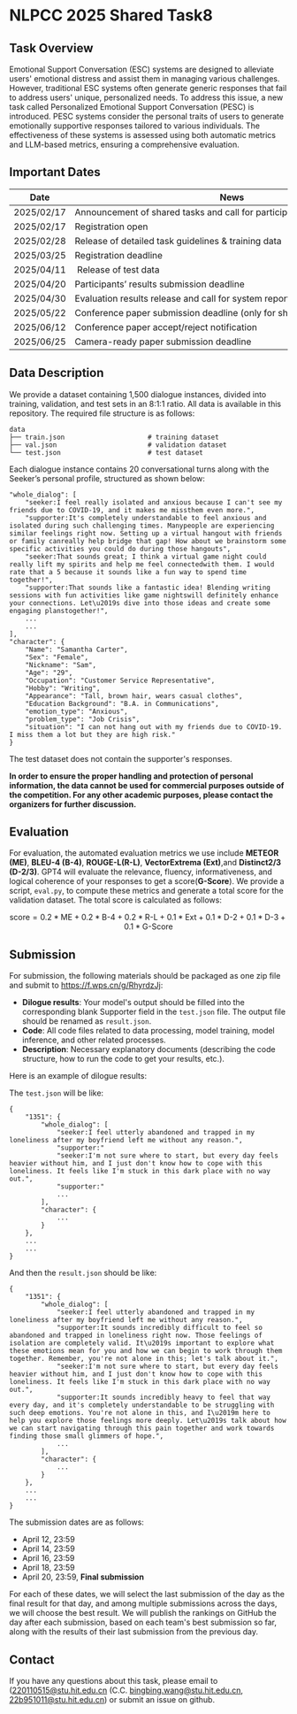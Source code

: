 # NLPCC 2025 Shared Task8

## Task Overview
Emotional Support Conversation (ESC) systems are designed to alleviate users' emotional distress and assist them in managing various challenges. However, traditional ESC systems often generate generic responses that fail to address users' unique, personalized needs. To address this issue, a new task called Personalized Emotional Support Conversation (PESC) is introduced. PESC systems consider the personal traits of users to generate emotionally supportive responses tailored to various individuals. The effectiveness of these systems is assessed using both automatic metrics and LLM-based metrics, ensuring a comprehensive evaluation.


## Important Dates
| Date | News |
| ---  | ---  |
| 2025/02/17 | Announcement of shared tasks and call for participation |
| 2025/02/17 | Registration open |
| 2025/02/28 | Release of detailed task guidelines & training data |
| 2025/03/25 | Registration deadline |
| 2025/04/11 | Release of test data |
| 2025/04/20 | Participants’ results submission deadline |
| 2025/04/30 | Evaluation results release and call for system reports and conference paper |
| 2025/05/22 | Conference paper submission deadline (only for shared tasks) |
| 2025/06/12 | Conference paper accept/reject notification |
| 2025/06/25 | Camera-ready paper submission deadline |


## Data Description
We provide a dataset containing 1,500 dialogue instances, divided into training, validation, and test sets in an 8:1:1 ratio. All data is available in this repository. The required file structure is as follows:
```
data
├── train.json                     # training dataset
├── val.json                       # validation dataset
└── test.json                      # test dataset
```
Each dialogue instance contains 20 conversational turns along with the Seeker’s personal profile, structured as shown below:
```
"whole_dialog": [
    "seeker:I feel really isolated and anxious because I can't see my friends due to COVID-19, and it makes me missthem even more.",
    "supporter:It's completely understandable to feel anxious and isolated during such challenging times. Manypeople are experiencing similar feelings right now. Setting up a virtual hangout with friends or family canreally help bridge that gap! How about we brainstorm some specific activities you could do during those hangouts",
    "seeker:That sounds great; I think a virtual game night could really lift my spirits and help me feel connectedwith them. I would rate that a 5 because it sounds like a fun way to spend time together!",
    "supporter:That sounds like a fantastic idea! Blending writing sessions with fun activities like game nightswill definitely enhance your connections. Let\u2019s dive into those ideas and create some engaging planstogether!",
    ...
    ...
],
"character": {
    "Name": "Samantha Carter",
    "Sex": "Female",
    "Nickname": "Sam",
    "Age": "29",
    "Occupation": "Customer Service Representative",
    "Hobby": "Writing",
    "Appearance": "Tall, brown hair, wears casual clothes",
    "Education Background": "B.A. in Communications",
    "emotion_type": "Anxious",
    "problem_type": "Job Crisis",
    "situation": "I can not hang out with my friends due to COVID-19. I miss them a lot but they are high risk."
}
```
The test dataset does not contain the supporter's responses.

**In order to ensure the proper handling and protection of personal information, the data cannot be used for commercial purposes outside of the competition. For any other academic purposes, please contact the organizers for further discussion.**


## Evaluation
For evaluation, the automated evaluation metrics we use include **METEOR (ME)**, **BLEU-4 (B-4)**, **ROUGE-L(R-L)**, **VectorExtrema (Ext)**,and **Distinct2/3 (D-2/3)**. GPT4 will evaluate the relevance, fluency, informativeness, and logical coherence of your responses to get a score(**G-Score**). We provide a script, `eval.py`, to compute these metrics and generate a total score for the validation dataset. The total score is calculated as follows:

$$\text{score} = 0.2 * \text{ME} + 0.2 * \text{B-4} + 0.2 * \text{R-L} + 0.1 * \text{Ext} + 0.1 * \text{D-2} + 0.1 * \text{D-3} +  0.1 * \text{G-Score}$$


## Submission
For submission, the following materials should be packaged as one zip file and submit to <https://f.wps.cn/g/RhyrdzJj>:
- **Dilogue results**: Your model's output should be filled into the corresponding blank Supporter field in the `test.json` file. The output file should be renamed as `result.json`. 
- **Code**: All code files related to data processing, model training, model inference, and other related processes.
- **Description**: Necessary explanatory documents (describing the code structure, how to run the code to get your results, etc.).

Here is an example of dilogue results:

The `test.json` will be like:
```
{
    "1351": {
        "whole_dialog": [
            "seeker:I feel utterly abandoned and trapped in my loneliness after my boyfriend left me without any reason.",
            "supporter:"
            "seeker:I'm not sure where to start, but every day feels heavier without him, and I just don't know how to cope with this loneliness. It feels like I'm stuck in this dark place with no way out.",
            "supporter:"
            ...
        ],
        "character": {
            ...
        }
    },
    ...
    ...
}
```
And then the `result.json` should be like:
```
{
    "1351": {
        "whole_dialog": [
            "seeker:I feel utterly abandoned and trapped in my loneliness after my boyfriend left me without any reason.",
            "supporter:It sounds incredibly difficult to feel so abandoned and trapped in loneliness right now. Those feelings of isolation are completely valid. It\u2019s important to explore what these emotions mean for you and how we can begin to work through them together. Remember, you're not alone in this; let's talk about it.",
            "seeker:I'm not sure where to start, but every day feels heavier without him, and I just don't know how to cope with this loneliness. It feels like I'm stuck in this dark place with no way out.",
            "supporter:It sounds incredibly heavy to feel that way every day, and it's completely understandable to be struggling with such deep emotions. You're not alone in this, and I\u2019m here to help you explore those feelings more deeply. Let\u2019s talk about how we can start navigating through this pain together and work towards finding those small glimmers of hope.",
            ...
        ],
        "character": {
            ...
        }
    },
    ...
    ...
}
```

The submission dates are as follows: 
- April 12, 23:59
- April 14, 23:59
- April 16, 23:59
- April 18, 23:59
- April 20, 23:59, **Final submission**

For each of these dates, we will select the last submission of the day as the final result for that day, and among multiple submissions across the days, we will choose the best result.
We will publish the rankings on GitHub the day after each submission, based on each team's best submission so far, along with the results of their last submission from the previous day.


## Contact
If you have any questions about this task, please email to (<220110515@stu.hit.edu.cn> (C.C. <bingbing.wang@stu.hit.edu.cn>, <22b951011@stu.hit.edu.cn>) or submit an issue on github.

